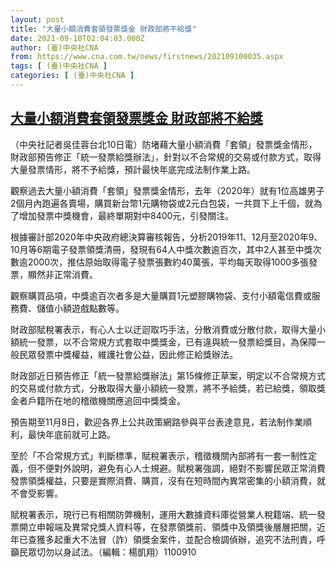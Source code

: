 ```yaml
---
layout: post
title: "大量小額消費套領發票獎金 財政部將不給獎"
date: 2021-09-10T02:04:03.000Z
author: (臺)中央社CNA
from: https://www.cna.com.tw/news/firstnews/202109100035.aspx
tags: [ (臺)中央社CNA ]
categories: [ (臺)中央社CNA ]
---
```

<!--1631239443000-->
[大量小額消費套領發票獎金 財政部將不給獎](https://www.cna.com.tw/news/firstnews/202109100035.aspx)
------

<div>
<div></div><div class="paragraph"><p>（中央社記者吳佳蓉台北10日電）防堵藉大量小額消費「套領」發票獎金情形，財政部預告修正「統一發票給獎辦法」，針對以不合常規的交易或付款方式，取得大量發票情形，將不予給獎，預計最快年底完成法制作業上路。</p><p>觀察過去大量小額消費「套領」發票獎金情形，去年（2020年）就有1位高雄男子2個月內跑遍各賣場，購買新台幣1元購物袋或2元白包袋，一共買下上千個，就為了增加發票中獎機會，最終單期對中8400元，引發關注。</p><p>根據審計部2020年中央政府總決算審核報告，分析2019年11、12月至2020年9、10月等6期電子發票領獎清冊，發現有64人中獎次數逾百次，其中2人甚至中獎次數逾2000次，推估原始取得電子發票張數約40萬張，平均每天取得1000多張發票，顯然非正常消費。</p><p>觀察購買品項，中獎逾百次者多是大量購買1元塑膠購物袋、支付小額電信費或服務費、儲值小額遊戲點數等。</p><p>財政部賦稅署表示，有心人士以迂迴取巧手法，分散消費或分散付款，取得大量小額統一發票，以不合常規方式套取中獎獎金，已有違與統一發票給獎目，為保障一般民眾發票中獎權益，維護社會公益，因此修正給獎辦法。</p><p>財政部近日預告修正「統一發票給獎辦法」第15條修正草案，明定以不合常規方式的交易或付款方式，分散取得大量小額統一發票，將不予給獎，若已給獎，領取獎金者戶籍所在地的稽徵機關應追回中獎獎金。</p><p>預告期至11月8日，歡迎各界上公共政策網路參與平台表達意見，若法制作業順利，最快年底前就可上路。</p><p>至於「不合常規方式」判斷標準，賦稅署表示，稽徵機關內部將有一套一制性定義，但不便對外說明，避免有心人士規避。賦稅署強調，絕對不影響民眾正常消費發票領獎權益，只要是實際消費、購買，沒有在短時間內異常密集的小額消費，就不會受影響。</p><p>賦稅署表示，現行已有相關防弊機制，運用大數據資料庫從營業人稅籍端、統一發票開立申報端及異常兌獎人資料等，在發票領獎前、領獎中及領獎後層層把關，近年已查獲多起重大不法冒（詐）領獎金案件，並配合檢調偵辦，追究不法刑責，呼籲民眾切勿以身試法。（編輯：楊凱翔）1100910</p></div>
</div>
